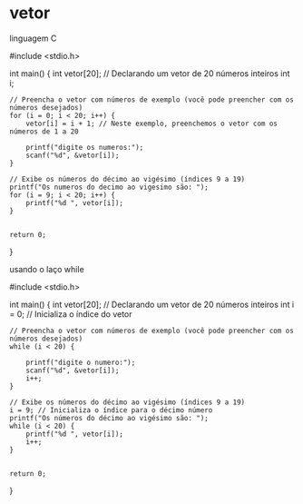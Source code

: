 # vetor
linguagem C

#include <stdio.h>

int main() {
    int vetor[20]; // Declarando um vetor de 20 números inteiros
    int i;

    // Preencha o vetor com números de exemplo (você pode preencher com os números desejados)
    for (i = 0; i < 20; i++) {
        vetor[i] = i + 1; // Neste exemplo, preenchemos o vetor com os números de 1 a 20

        printf("digite os numeros:");
        scanf("%d", &vetor[i]);
    }

    // Exibe os números do décimo ao vigésimo (índices 9 a 19)
    printf("Os numeros do decimo ao vigesimo são: ");
    for (i = 9; i < 20; i++) {
        printf("%d ", vetor[i]);
    }


    return 0;
}





usando o laço while

#include <stdio.h>

int main() {
    int vetor[20]; // Declarando um vetor de 20 números inteiros
    int i = 0; // Inicializa o índice do vetor

    // Preencha o vetor com números de exemplo (você pode preencher com os números desejados)
    while (i < 20) {

        printf("digite o numero:");
        scanf("%d", &vetor[i]);
        i++;
    }

    // Exibe os números do décimo ao vigésimo (índices 9 a 19)
    i = 9; // Inicializa o índice para o décimo número
    printf("Os números do décimo ao vigésimo são: ");
    while (i < 20) {
        printf("%d ", vetor[i]);
        i++;
    }


    return 0;
}

